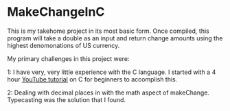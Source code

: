# MakeChangeInC

This is my takehome project in its most basic form.
Once compiled, this program will take a double as an input and return change amounts using the highest denomonations of US currency.

My primary challenges in this project were: 

1: I have very, very little experience with the C language. I started with a 4 hour [YouTube tutorial](https://youtu.be/0Sg6QHmlFJE) on C for beginners to accomplish this. 

2: Dealing with decimal places in with the math aspect of makeChange. Typecasting was the solution that I found. 





